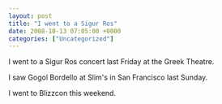 ```yaml
---
layout: post
title: "I went to a Sigur Ros"
date: 2008-10-13 07:05:00 +0000
categories: ["Uncategorized"]
---
```


I went to a Sigur Ros concert last Friday at the Greek Theatre.

I saw Gogol Bordello at Slim's in San Francisco last Sunday.

I went to Blizzcon this weekend.